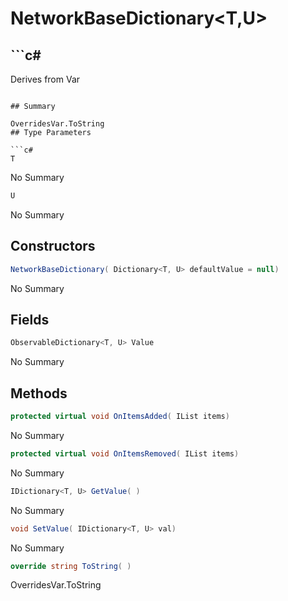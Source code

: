 # NetworkBaseDictionary<T,U>

## ```c#
Derives from Var
```

## Summary

OverridesVar.ToString
## Type Parameters

```c#
T
```
No Summary
```c#
U
```
No Summary
## Constructors

```c#
NetworkBaseDictionary( Dictionary<T, U> defaultValue = null) 
```
No Summary
## Fields

```c#
ObservableDictionary<T, U> Value
```
No Summary
## Methods

```c#
protected virtual void OnItemsAdded( IList items) 
```
No Summary
```c#
protected virtual void OnItemsRemoved( IList items) 
```
No Summary
```c#
IDictionary<T, U> GetValue( ) 
```
No Summary
```c#
void SetValue( IDictionary<T, U> val) 
```
No Summary
```c#
override string ToString( ) 
```
OverridesVar.ToString
